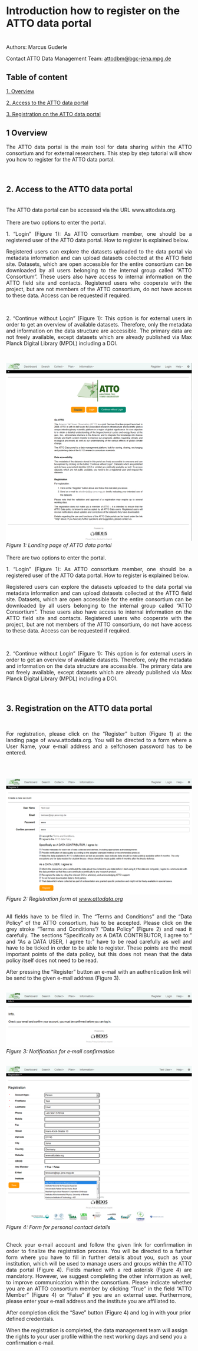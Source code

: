 # Introduction how to register on the ATTO data portal

#

Authors: Marcus Guderle

Contact ATTO Data Management Team: <attodbm@bgc-jena.mpg.de>


## Table of content

[1. Overview](#1-overview)

[2. Access to the ATTO data portal](#2-access-to-the-atto-data-portal)

[3. Registration on the ATTO data portal](#3-registration-on-the-atto-data-portal)


## 1 Overview

<p align="justify">
The ATTO data portal is the main tool for data sharing within the ATTO consortium and for external
researchers. This step by step tutorial will show you how to register for the ATTO data portal.
</p>
<br>

## 2. Access to the ATTO data portal
<br>
The ATTO data portal can be accessed via the URL www.attodata.org.
<br>
<br>
There are two options to enter the portal.

<p align="justify">
1. “Login” (Figure 1): As ATTO consortium member, one should be a registered user of
the ATTO data portal. How to register is explained below.
</p>
<p align="justify">
Registered users can explore the datasets uploaded to the data portal via metadata
information and can upload datasets collected at the ATTO field site. Datasets, which are
open accessible for the entire consortium can be downloaded by all users belonging to the
internal group called “ATTO Consortium”. These users also have access to internal
information on the ATTO field site and contacts. Registered users who cooperate with the
project, but are not members of the ATTO consortium, do not have access to these data.
Access can be requested if required.
</p>
<br>
<p align="justify">
2. “Continue without Login” (Figure 1): This option is for external users in order to get
an overview of available datasets. Therefore, only the metadata and information on the data
structure are accessible. The primary data are not freely available, except datasets which are
already published via Max Planck Digital Library (MPDL) including a DOI.
</p>
<br>

![](https://github.com/ATTODataPortal/Documents/blob/3c100fa89d926b2f936ff9afaaa7d2e1ebeee0ed/images_upload/Registration_01.png?raw=true)*Figure 1: Landing page of ATTO data portal*
<br>
<br>
There are two options to enter the portal.

<p align="justify">
1. “Login” (Figure 1): As ATTO consortium member, one should be a registered user of
the ATTO data portal. How to register is explained below.
</p>
<p align="justify">
Registered users can explore the datasets uploaded to the data portal via metadata
information and can upload datasets collected at the ATTO field site. Datasets, which are
open accessible for the entire consortium can be downloaded by all users belonging to the
internal group called “ATTO Consortium”. These users also have access to internal
information on the ATTO field site and contacts. Registered users who cooperate with the
project, but are not members of the ATTO consortium, do not have access to these data.
Access can be requested if required.
</p>
<br>
<p align="justify">
2. “Continue without Login” (Figure 1): This option is for external users in order to get
an overview of available datasets. Therefore, only the metadata and information on the data
structure are accessible. The primary data are not freely available, except datasets which are
already published via Max Planck Digital Library (MPDL) including a DOI.
</p>
<br>

## 3. Registration on the ATTO data portal
<br>
<p align="justify">
For registration, please click on the “Register” button (Figure 1) at the landing page of
www.attodata.org. You will be directed to a form where a User Name, your e‐mail address and a selfchosen
password has to be entered.
</p>
<br>
<br>

![](https://github.com/ATTODataPortal/Documents/blob/3c100fa89d926b2f936ff9afaaa7d2e1ebeee0ed/images_upload/Registration_02.png?raw=true)*Figure 2: Registration form at www.attodata.org*
<br>
<br>
<p align="justify">
All fields have to be filled in. The “Terms and Conditions” and the “Data Policy” of the ATTO
consortium, has to be accepted. Please click on the grey stroke “Terms and Conditions”/ “Data
Policy” (Figure 2) and read it carefully. The sections “Specifically as A DATA CONTRIBUTOR, I
agree to:” and “As a DATA USER, I agree to:” have to be read carefully as well and have to be ticked
in order to be able to register. These points are the most important points of the data policy, but this
does not mean that the data policy itself does not need to be read.
</p>
After pressing the “Register” button an e‐mail with an authentication link will be send to the given e-mail
address (Figure 3).
<br>
<br>

![](https://github.com/ATTODataPortal/Documents/blob/3c100fa89d926b2f936ff9afaaa7d2e1ebeee0ed/images_upload/Registration_03.png?raw=true)*Figure 3: Notification for e‐mail confirmation*
<br>
<br>

![](https://github.com/ATTODataPortal/Documents/blob/3c100fa89d926b2f936ff9afaaa7d2e1ebeee0ed/images_upload/Registration_04.png?raw=true)*Figure 4: Form for personal contact details*
<br>
<br>

<p align="justify">
Check your e‐mail account and follow the given link for confirmation in order to finalize the
registration process. You will be directed to a further form where you have to fill in further details
about you, such as your institution, which will be used to manage users and groups within the ATTO
data portal (Figure 4). Fields marked with a red asterisk (Figure 4) are mandatory. However,
we suggest completing the other information as well, to improve communication within the
consortium. Please indicate whether you are an ATTO consortium member by clicking “True” in the
field “ATTO Member” (Figure 4) or “False” if you are an external user. Furthermore, please
enter your e‐mail address and the institute you are affiliated to.

After completion click the “Save” button (Figure 4) and log in with your prior defined
credentials.

When the registration is completed, the data management team will assign the rights to your user
profile within the next working days and send you a confirmation e‐mail.
</p>
<br>
